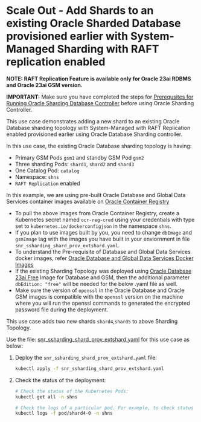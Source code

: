# Scale Out - Add Shards to an existing Oracle Sharded Database provisioned earlier with System-Managed Sharding with RAFT replication enabled

**NOTE: RAFT Replication Feature is available only for Oracle 23ai RDBMS and Oracle 23ai GSM version.**

**IMPORTANT:** Make sure you have completed the steps for [Prerequsites for Running Oracle Sharding Database Controller](../../README.md#prerequsites-for-running-oracle-sharding-database-controller) before using Oracle Sharding Controller.

This use case demonstrates adding a new shard to an existing Oracle Database sharding topology with System-Managed with RAFT Replication enabled provisioned earlier using Oracle Database Sharding controller.

In this use case, the existing Oracle Database sharding topology is having:

* Primary GSM Pods `gsm1` and standby GSM Pod `gsm2`
* Three sharding Pods: `shard1`, `shard2` and `shard3`
* One Catalog Pod: `catalog`
* Namespace: `shns`
* `RAFT Replication` enabled

In this example, we are using pre-built Oracle Database and Global Data Services container images available on [Oracle Container Registry](https://container-registry.oracle.com/)
  * To pull the above images from Oracle Container Registry, create a Kubernetes secret named `ocr-reg-cred` using your credentials with type set to `kubernetes.io/dockerconfigjson` in the namespace `shns`.
  * If you plan to use images built by you, you need to change `dbImage` and `gsmImage` tag with the images you have built in your enviornment in file `snr_ssharding_shard_prov_extshard.yaml`.
  * To understand the Pre-requisite of Database and Global Data Services docker images, refer [Oracle Database and Global Data Services Docker Images](../../README.md#3-oracle-database-and-global-data-services-docker-images)
  * If the existing Sharding Topology was deployed using [Oracle Database 23ai Free](https://www.oracle.com/database/free/get-started/) Image for Database and GSM, then the additional parameter `dbEdition: "free"` will be needed for the below .yaml file as well.
  * Make sure the version of `openssl` in the Oracle Database and Oracle GSM images is compatible with the `openssl` version on the machine where you will run the openssl commands to generated the encrypted password file during the deployment.

This use case adds two new shards `shard4`,`shard5` to above Sharding Topology.

Use the file: [snr_ssharding_shard_prov_extshard.yaml](./snr_ssharding_shard_prov_extshard.yaml) for this use case as below:

1. Deploy the `snr_ssharding_shard_prov_extshard.yaml` file:
    ```sh
    kubectl apply -f snr_ssharding_shard_prov_extshard.yaml
    ```
2. Check the status of the deployment:
    ```sh
    # Check the status of the Kubernetes Pods:
    kubectl get all -n shns

    # Check the logs of a particular pod. For example, to check status of pod "shard4-0":
    kubectl logs -f pod/shard4-0 -n shns
